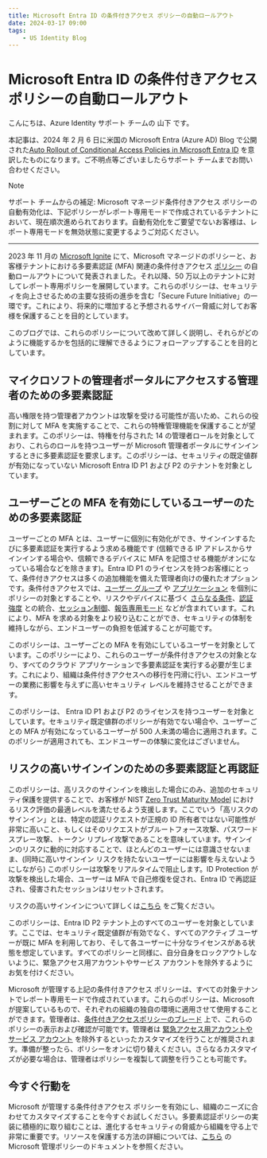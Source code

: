 ```yaml
---
title: Microsoft Entra ID の条件付きアクセス ポリシーの自動ロールアウト
date: 2024-03-17 09:00
tags:
    - US Identity Blog
---
```


# Microsoft Entra ID の条件付きアクセス ポリシーの自動ロールアウト

こんにちは、Azure Identity サポート チームの 山下 です。

本記事は、2024 年 2 月 6 日に米国の Microsoft Entra (Azure AD) Blog で公開された[Auto Rollout of Conditional Access Policies in Microsoft Entra ID](https://techcommunity.microsoft.com/t5/microsoft-entra-blog/auto-rollout-of-conditional-access-policies-in-microsoft-entra/ba-p/4044870) を意訳したものになります。ご不明点等ございましたらサポート チームまでお問い合わせください。

> [!NOTE]
> サポート チームからの補足: Microsoft マネージド条件付きアクセス ポリシーの自動有効化は、下記ポリシーがレポート専用モードで作成されているテナントにおいて、現在順次進められております。自動有効化をご要望でないお客様は、レポート専用モードを無効状態に変更するようご対応ください。

----

2023 年 11 月の [Microsoft Ignite](https://ignite.microsoft.com/en-US/sessions/07952ef8-8603-4a94-8185-975ae95e53bb?source=sessions) にて、Microsoft マネージドのポリシーと、お客様テナントにおける多要素認証 (MFA) 関連の条件付きアクセス [ポリシー](https://ignite.microsoft.com/en-US/sessions/07952ef8-8603-4a94-8185-975ae95e53bb?source=sessions) の自動ロールアウトについて発表されました。それ以降、50 万以上のテナントに対してレポート専用ポリシーを展開しています。これらのポリシーは、セキュリティを向上させるための主要な技術の進歩を含む「Secure Future  Initiative」の一環です。これにより、将来的に増加すると予想されるサイバー脅威に対してお客様を保護することを目的としています。

このブログでは、これらのポリシーについて改めて詳しく説明し、それらがどのように機能するかを包括的に理解できるようにフォローアップすることを目的としています。

## マイクロソフトの管理者ポータルにアクセスする管理者のための多要素認証

高い権限を持つ管理者アカウントは攻撃を受ける可能性が高いため、これらの役割に対して MFA を実施することで、これらの特権管理機能を保護することが望まれます。このポリシーは、特権を付与された 14 の管理者ロールを対象としており、これらのロールを持つユーザーが Microsoft 管理者ポータルにサインインするときに多要素認証を要求します。このポリシーは、セキュリティの既定値群が有効になっていない Microsoft Entra ID P1 および P2 のテナントを対象としています。

## ユーザーごとの MFA を有効にしているユーザーのための多要素認証

ユーザーごとの MFA とは、ユーザーに個別に有効化ができ、サインインするたびに多要素認証を実行するよう求める機能です (信頼できる IP アドレスからサインインする場合や、信頼できるデバイスに MFA を記憶させる機能がオンになっている場合などを除きます)。Entra ID P1 のライセンスを持つお客様にとって、条件付きアクセスは多くの追加機能を備えた管理者向けの優れたオプションです。条件付きアクセスでは、[ユーザー グループ](https://learn.microsoft.com/entra/identity/conditional-access/concept-conditional-access-users-groups) や [アプリケーション](https://learn.microsoft.com/en-us/entra/identity/conditional-access/concept-conditional-access-cloud-apps) を個別にポリシーの対象とすることや、リスクやデバイスに基づく [さらなる条件](https://learn.microsoft.com/entra/identity/conditional-access/concept-conditional-access-conditions)、[認証強度](https://learn.microsoft.com/entra/identity/authentication/concept-authentication-strengths) との統合、[セッション制御](https://learn.microsoft.com/entra/identity/conditional-access/concept-conditional-access-session)、[報告専用モード](https://learn.microsoft.com/entra/identity/conditional-access/concept-conditional-access-report-only) などが含まれています。これにより、MFA を求める対象をより絞り込むことができ、セキュリティの体制を維持しながら、エンドユーザーの負担を低減することが可能です。

このポリシーは、ユーザーごとの MFA を有効にしているユーザーを対象としています。このポリシーにより、これらのユーザーが条件付きアクセスの対象となり、すべてのクラウド アプリケーションで多要素認証を実行する必要が生じます。これにより、組織は条件付きアクセスへの移行を円滑に行い、エンドユーザーの業務に影響を与えずに高いセキュリティ レベルを維持させることができます。

このポリシーは、 Entra ID P1 および P2 のライセンスを持つユーザーを対象としています。セキュリティ既定値群のポリシーが有効でない場合や、ユーザーごとの MFA が有効になっているユーザーが 500 人未満の場合に適用されます。このポリシーが適用されても、エンドユーザーの体験に変化はございません。

## リスクの高いサインインのための多要素認証と再認証

このポリシーは、高リスクのサインインを検出した場合にのみ、追加のセキュリティ保護を提供することで、お客様が NIST [Zero Trust Maturity Model](https://www.cisa.gov/sites/default/files/2023-04/zero_trust_maturity_model_v2_508.pdf) におけるリスク評価の最適レベルを満たせるよう支援します。ここでいう「高リスクのサインイン」とは、特定の認証リクエストが正規の ID 所有者ではない可能性が非常に高いこと、もしくはそのリクエストがブルートフォース攻撃、パスワード スプレー攻撃、トークン リプレイ攻撃であることを意味しています。サインインのリスクに動的に対応することで、ほとんどのユーザーには意識させないまま、(同時に高いサインイン リスクを持たないユーザーには影響を与えないようにしながら) このポリシーは攻撃をリアルタイムで阻止します。ID Protection が攻撃を検出した場合、ユーザーは MFA で自己修復を促され、Entra ID で再認証され、侵害されたセッションはリセットされます。

リスクの高いサインインについて詳しくは[こちら](https://learn.microsoft.com/entra/id-protection/concept-identity-protection-risks%22%20/l%20%22sign-in-risk-detections) をご覧ください。

このポリシーは、Entra ID P2 テナント上のすべてのユーザーを対象としています。ここでは、セキュリティ既定値群が有効でなく、すべてのアクティブ ユーザーが既に MFA を利用しており、そして各ユーザーに十分なライセンスがある状態を想定しています。すべてのポリシーと同様に、自分自身をロックアウトしないように、緊急アクセス用アカウントやサービス アカウントを除外するようにお気を付けください。

Microsoft が管理する上記の条件付きアクセス ポリシーは、すべての対象テナントでレポート専用モードで作成されています。これらのポリシーは、Microsoft が提案しているもので、それぞれの組織の独自の環境に適用させて使用することができます。管理者は、[条件付きアクセスポリシーのブレード](https://entra.microsoft.com/#view/Microsoft_AAD_ConditionalAccess/ConditionalAccessBlade/~/Policies/fromNav/Identity) 上で、これらのポリシーの表示および確認が可能です。管理者は [緊急アクセス用アカウントやサービス アカウント](https://learn.microsoft.com/en-us/entra/identity/conditional-access/concept-conditional-access-policy-common?tabs=secure-foundation#user-exclusions) を除外するといったカスタマイズを行うことが推奨されます。準備が整ったら、ポリシーをオンに切り替えください。さらなるカスタマイズが必要な場合は、管理者はポリシーを複製して調整を行うことも可能です。

## 今すぐ行動を

Microsoft が管理する条件付きアクセス ポリシーを有効にし、組織のニーズに合わせてカスタマイズすることを今すぐお試しください。多要素認証ポリシーの実装に積極的に取り組むことは、進化するセキュリティの脅威から組織を守る上で非常に重要です。リソースを保護する方法の詳細については、[こちら](
https://learn.microsoft.com/en-us/entra/identity/conditional-access/managed-policies) の Microsoft 管理ポリシーのドキュメントを参照ください。

